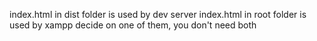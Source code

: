 index.html in dist folder is used by dev server
index.html in root folder is used by xampp
decide on one of them, you don't need both
